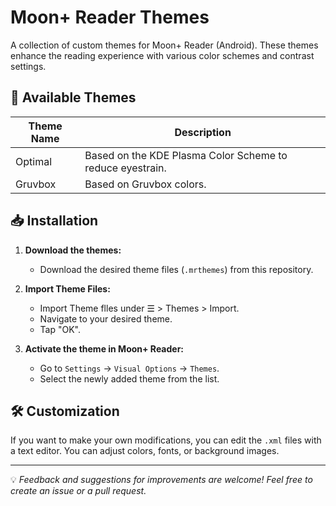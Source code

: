 # Moon+ Reader Themes

A collection of custom themes for Moon+ Reader (Android). These themes enhance the reading experience with various color schemes and contrast settings.

## 📜 Available Themes

| Theme Name    | Description |
|--------------|-------------|
| Optimal | Based on the KDE Plasma Color Scheme to reduce eyestrain. |
| Gruvbox | Based on Gruvbox colors. |

## 📥 Installation

1. **Download the themes:**
   - Download the desired theme files (`.mrthemes`) from this repository.

2. **Import Theme Files:**
   - Import Theme flles under ☰ > Themes > Import.
   - Navigate to your desired theme.
   - Tap "OK".

3. **Activate the theme in Moon+ Reader:**
   - Go to `Settings` → `Visual Options` → `Themes`.
   - Select the newly added theme from the list.

## 🛠 Customization
If you want to make your own modifications, you can edit the `.xml` files with a text editor. You can adjust colors, fonts, or background images.

---
💡 *Feedback and suggestions for improvements are welcome! Feel free to create an issue or a pull request.*
